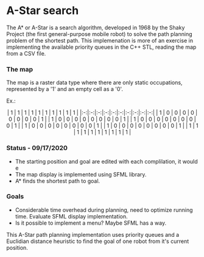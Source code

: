 # A-Star search

The A* or A-Star is a search algorithm, developed in 1968 by the Shaky Project (the first general-purpose mobile robot) to solve the path planning problem of the shortest path. This implemenation is more of an exercise in implementing the available priority queues in the C++ STL, reading the map from a CSV file.

### The map

The map is a raster data type where there are only static occupations, represented by a '1' and an empty cell as a '0'.

Ex.:

<center>
|  1 | 1  | 1  | 1  | 1  | 1  | 1  | 1  | 1  | 1  |
|:-:|:-:|:-:|:-:|:-:|:-:|:-:|:-:|:-:|:-:|
| 1  | 0  | 0  | 0  | 0  | 0  | 0  | 0  | 0  | 1  |
| 1  | 0  | 0  | 0  | 0  | 0  | 0  | 0  | 0  | 1  |
| 1  | 0  | 0  | 0  | 0  | 0  | 0  | 0  | 0  | 1  |
| 1  | 0  | 0  | 0  | 0  | 0  | 0  | 0  | 0  | 1  |
| 1  | 0  | 0  | 0  | 0  | 0  | 0  | 0  | 0  | 1  |
|  1 | 1  | 1  | 1  | 1  | 1  | 1  | 1  | 1  | 1  |
</center>

### Status - 09/17/2020

  - The starting position and goal are edited with each complilation, it would e
  - The map display is implemented using SFML library. 
  - A* finds the shortest path to goal.

 ### Goals 
 
  - Considerable time overhead during planning, need to optimize running time. Evaluate SFML display implementation.
  - Is it possible to implement a menu? Maybe SFML has a way.

This A-Star path planning implementation uses priority queues and a Euclidian distance heuristic to find the goal of one robot from it's current position.

